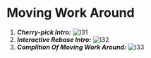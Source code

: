 # Moving Work Around
  1. ***Cherry-pick Intro:***
     ![l31](https://github.com/user-attachments/assets/b181aa76-94ec-4445-bb1f-f577f7cb5469)
  2. ***Interactive Rebase Intro:***
     ![l32](https://github.com/user-attachments/assets/e52c3c5c-c19a-45a4-ab61-c737eacc65f8)
  3. ***Complition Of Moving Work Around:***
     ![l33](https://github.com/user-attachments/assets/a99f7f28-c2ba-42ec-9767-006f91c5c4a1)
